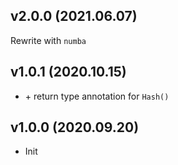 ## v2.0.0 (2021.06.07)

Rewrite with `numba`

## v1.0.1 (2020.10.15)

- \+ return type annotation for `Hash()`

## v1.0.0 (2020.09.20)

- Init
